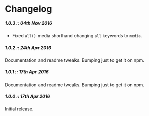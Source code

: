 # Changelog

##### **1.0.3** :: 04th Nov 2016

- Fixed `all()` media shorthand changing `all` keywords to `media`.

##### **1.0.2** :: 24th Apr 2016

Documentation and readme tweaks. Bumping just to get it on npm.

##### **1.0.1** :: 17th Apr 2016

Documentation and readme tweaks. Bumping just to get it on npm.

##### **1.0.0** :: 17th Apr 2016

Initial release.